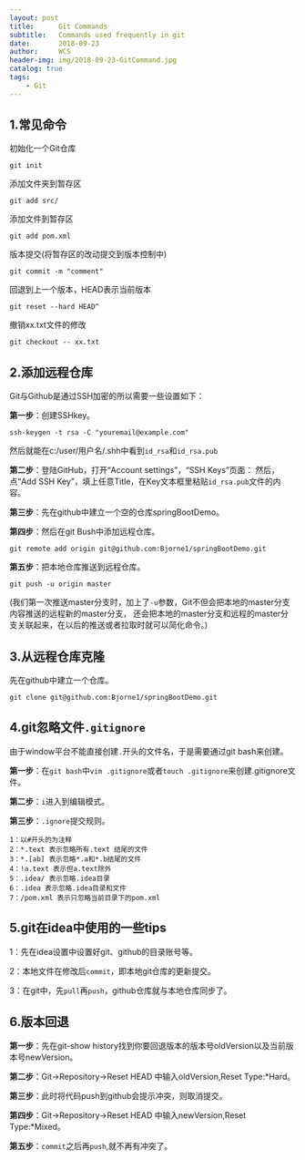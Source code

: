 ```yaml
---
layout: post
title:      Git Commands
subtitle:   Commands used frequently in git
date:       2018-09-23
author:     WCS
header-img: img/2018-09-23-GitCommand.jpg
catalog: true
tags:
    - Git
---
```


## 1.常见命令

初始化一个Git仓库  

`git init`  

添加文件夹到暂存区  

`git add src/`  

添加文件到暂存区  

`git add pom.xml`  

版本提交(将暂存区的改动提交到版本控制中)   

`git commit -m "comment"`  

回退到上一个版本，HEAD表示当前版本  

`git reset --hard HEAD^`  

撤销xx.txt文件的修改    

`git checkout -- xx.txt`  

## 2.添加远程仓库

Git与Github是通过SSH加密的所以需要一些设置如下：  

**第一步**：创建SSHkey。

`ssh-keygen -t rsa -C "youremail@example.com"`  

然后就能在c:/user/用户名/.shh中看到`id_rsa`和`id_rsa.pub`  

**第二步**：登陆GitHub，打开“Account settings”，“SSH Keys”页面：
然后，点“Add SSH Key”，填上任意Title，在Key文本框里粘贴`id_rsa.pub`文件的内容。  

**第三步**：先在github中建立一个空的仓库springBootDemo。  

**第四步**：然后在git Bush中添加远程仓库。  

`git remote add origin git@github.com:Bjorne1/springBootDemo.git`  

**第五步**：把本地仓库推送到远程仓库。  

`git push -u origin master`  

(我们第一次推送master分支时，加上了`-u`参数，Git不但会把本地的master分支内容推送的远程新的master分支，
还会把本地的master分支和远程的master分支关联起来，在以后的推送或者拉取时就可以简化命令。)  


## 3.从远程仓库克隆

先在github中建立一个仓库。  

`git clone git@github.com:Bjorne1/springBootDemo.git`

## 4.git忽略文件`.gitignore`

由于window平台不能直接创建`.`开头的文件名，于是需要通过git bash来创建。  

**第一步**：在`git bash`中`vim .gitignore`或者`touch .gitignore`来创建.gitignore文件。  

**第二步**：`i`进入到编辑模式。  

**第三步**：`.ignore`提交规则。  
```
1：以#开头的为注释  
2：*.text 表示忽略所有.text 结尾的文件  
3：*.[ab] 表示忽略*.a和*.b结尾的文件
4：!a.text 表示但a.text除外  
5：.idea/ 表示忽略.idea目录  
6：.idea 表示忽略.idea目录和文件  
7：/pom.xml 表示只忽略当前目录下的pom.xml
```

## 5.git在idea中使用的一些tips

1：先在idea设置中设置好git、github的目录账号等。  

2：本地文件在修改后`commit`，即本地git仓库的更新提交。  

3：在git中，先`pull`再`push`，github仓库就与本地仓库同步了。  

## 6.版本回退

**第一步**：先在git-show history找到你要回退版本的版本号oldVersion以及当前版本号newVersion。  

**第二步**：Git->Repository->Reset HEAD 中输入oldVersion,Reset Type:*Hard。  

**第三步**：此时将代码push到github会提示冲突，则取消提交。  

**第四步**：Git->Repository->Reset HEAD 中输入newVersion,Reset Type:*Mixed。  

**第五步**：`commit`之后再`push`,就不再有冲突了。

